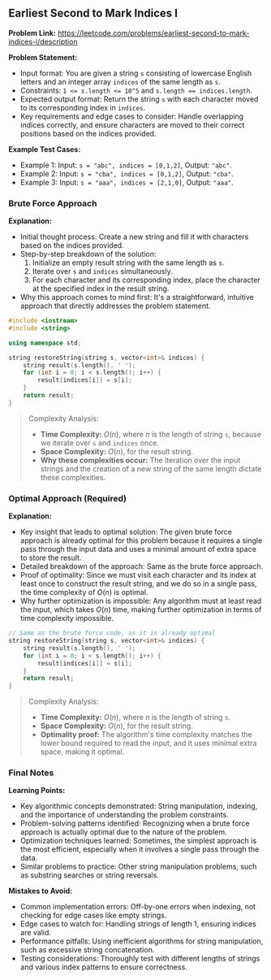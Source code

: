 ## Earliest Second to Mark Indices I
**Problem Link:** https://leetcode.com/problems/earliest-second-to-mark-indices-i/description

**Problem Statement:**
- Input format: You are given a string `s` consisting of lowercase English letters and an integer array `indices` of the same length as `s`.
- Constraints: `1 <= s.length <= 10^5` and `s.length == indices.length`.
- Expected output format: Return the string `s` with each character moved to its corresponding index in `indices`.
- Key requirements and edge cases to consider: Handle overlapping indices correctly, and ensure characters are moved to their correct positions based on the indices provided.

**Example Test Cases:**
- Example 1: Input: `s = "abc", indices = [0,1,2]`, Output: `"abc"`.
- Example 2: Input: `s = "cba", indices = [0,1,2]`, Output: `"cba"`.
- Example 3: Input: `s = "aaa", indices = [2,1,0]`, Output: `"aaa"`.

### Brute Force Approach
**Explanation:**
- Initial thought process: Create a new string and fill it with characters based on the indices provided.
- Step-by-step breakdown of the solution:
  1. Initialize an empty result string with the same length as `s`.
  2. Iterate over `s` and `indices` simultaneously.
  3. For each character and its corresponding index, place the character at the specified index in the result string.
- Why this approach comes to mind first: It's a straightforward, intuitive approach that directly addresses the problem statement.

```cpp
#include <iostream>
#include <string>

using namespace std;

string restoreString(string s, vector<int>& indices) {
    string result(s.length(), ' ');
    for (int i = 0; i < s.length(); i++) {
        result[indices[i]] = s[i];
    }
    return result;
}
```

> Complexity Analysis:
> - **Time Complexity:** $O(n)$, where $n$ is the length of string `s`, because we iterate over `s` and `indices` once.
> - **Space Complexity:** $O(n)$, for the result string.
> - **Why these complexities occur:** The iteration over the input strings and the creation of a new string of the same length dictate these complexities.

### Optimal Approach (Required)
**Explanation:**
- Key insight that leads to optimal solution: The given brute force approach is already optimal for this problem because it requires a single pass through the input data and uses a minimal amount of extra space to store the result.
- Detailed breakdown of the approach: Same as the brute force approach.
- Proof of optimality: Since we must visit each character and its index at least once to construct the result string, and we do so in a single pass, the time complexity of $O(n)$ is optimal.
- Why further optimization is impossible: Any algorithm must at least read the input, which takes $O(n)$ time, making further optimization in terms of time complexity impossible.

```cpp
// Same as the brute force code, as it is already optimal
string restoreString(string s, vector<int>& indices) {
    string result(s.length(), ' ');
    for (int i = 0; i < s.length(); i++) {
        result[indices[i]] = s[i];
    }
    return result;
}
```

> Complexity Analysis:
> - **Time Complexity:** $O(n)$, where $n$ is the length of string `s`.
> - **Space Complexity:** $O(n)$, for the result string.
> - **Optimality proof:** The algorithm's time complexity matches the lower bound required to read the input, and it uses minimal extra space, making it optimal.

### Final Notes

**Learning Points:**
- Key algorithmic concepts demonstrated: String manipulation, indexing, and the importance of understanding the problem constraints.
- Problem-solving patterns identified: Recognizing when a brute force approach is actually optimal due to the nature of the problem.
- Optimization techniques learned: Sometimes, the simplest approach is the most efficient, especially when it involves a single pass through the data.
- Similar problems to practice: Other string manipulation problems, such as substring searches or string reversals.

**Mistakes to Avoid:**
- Common implementation errors: Off-by-one errors when indexing, not checking for edge cases like empty strings.
- Edge cases to watch for: Handling strings of length 1, ensuring indices are valid.
- Performance pitfalls: Using inefficient algorithms for string manipulation, such as excessive string concatenation.
- Testing considerations: Thoroughly test with different lengths of strings and various index patterns to ensure correctness.